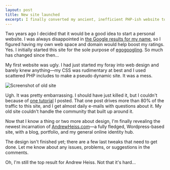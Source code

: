 ```yaml
---
layout: post
title: New site launched
excerpt: I finally converted my ancient, inefficient PHP-ish website to a mean, lean, WordPresss running CMS.
---
```


Two years ago I decided that it would be a good idea to start a personal website. I was always disappointed in [the Google results for my name](http://www.google.com/search?q=Andrew+Heiss), so I figured having my own web space and domain would help boost my ratings. Yes. I initially started this site for the sole purpose of [egogoogling](http://en.wikipedia.org/wiki/Egosurfing). So much has changed since then…

My first website was ugly. I had just started my foray into web design and barely knew anything—my CSS was rudimentary at best and I used scattered PHP includes to make a pseudo dynamic site. It was a mess.

![Screenshot of old site](http://www.andrewheiss.com/wp/wp-content/uploads/2009/03/screenshot-of-old-site.png "Screenshot of old site")

Ugh. It was pretty embarrassing. I should have just killed it, but I couldn't because of [one tutorial](http://www.andrewheiss.com/blog/2007/10/06/populating-a-livecycle-pdf-with-php-and-mysql/) I posted. That one post drives more than 80% of the traffic to this site, and I get almost daily e-mails with questions about it. My old site couldn't handle the community that built up around it.

Now that I know a thing or two more about design, I'm finally revealing the newest incarnation of [AndrewHeiss.com](http://www.andrewheiss.com/)—a fully fledged, Wordpress-based site, with a blog, portfolio, and my general online identity hub. 

The design isn't finished yet; there are a few last tweaks that need to get done. Let me know about any issues, problems, or suggestions in the comments.

Oh, I'm still the top result for Andrew Heiss. Not that it's hard...